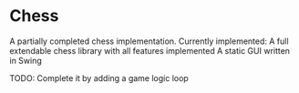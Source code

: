 # Chess
A partially completed chess implementation.
Currently implemented: 
A full extendable chess library with all features implemented
A static GUI written in Swing

TODO: Complete it by adding a game logic loop
